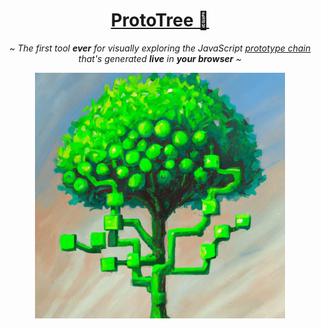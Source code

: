 <div align="center">
  <h1> <a href="https://weizman.github.io/ProtoTree/?filters=XMLHttpRequest"> ProtoTree 🌳 </a> </h1>
  <p><i> ~ The first tool <b>ever</b> for visually exploring the JavaScript <a href="https://developer.mozilla.org/en-US/docs/Web/JavaScript/Inheritance_and_the_prototype_chain">prototype chain</a> that's generated <b>live</b> in <b>your browser</b> ~ </i></p>
  <a href="https://weizman.github.io/ProtoTree/?filters=tree"> <img src="img.jpg" width="400px"> </a>
</div>
